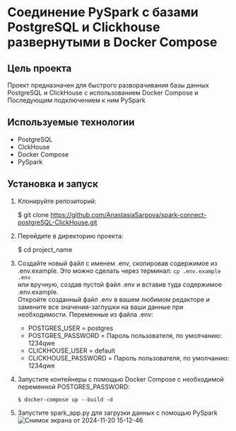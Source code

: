 # Соединение PySpark с базами PostgreSQL и Clickhouse развернутыми в Docker Compose
## Цель проекта

Проект предназначен для быстрого разворачивания базы данных PostgreSQL и ClickHouse с использованием Docker Compose и Последующим подключением к ним PySpark

## Используемые технологии

- PostgreSQL
- ClckHouse
- Docker Compose
- PySpark

## Установка и запуск

1. Клонируйте репозиторий:
   
   $ git clone https://github.com/AnastasiaSarpova/spark-connect-postgreSQL-ClickHouse.git

2. Перейдите в директорию проекта:
   
   $ cd project_name
   
3. Создайте новый файл с именем .env, скопировав содержимое из .env.example. Это можно сделать через терминал:
```cp .env.example .env```  
или вручную, создав пустой файл .env и вставив туда содержимое .env.example.  
Откройте созданный файл .env в вашем любимом редакторе и замените все значения-заглушки на ваши данные при необходимости. 
   Переменные из файла .env:
   - POSTGRES_USER = postgres
   - POSTGRES_PASSWORD = Пароль пользователя, по умолчанию: 1234qwe
   - CLICKHOUSE_USER = default
   - CLICKHOUSE_PASSWORD = Пароль пользователя, по умолчанию: 1234qwe

4. Запустите контейнеры с помощью Docker Compose с необходимой переменной POSTGRES_PASSWORD:
   
   ```$ docker-compose up --build -d ```  

5. Запустите spark_app.py для загрузки данных с помощью PySpark  
   ![Снимок экрана от 2024-11-20 15-12-46](https://github.com/user-attachments/assets/4921945e-032c-4270-b079-5f190367f405)
